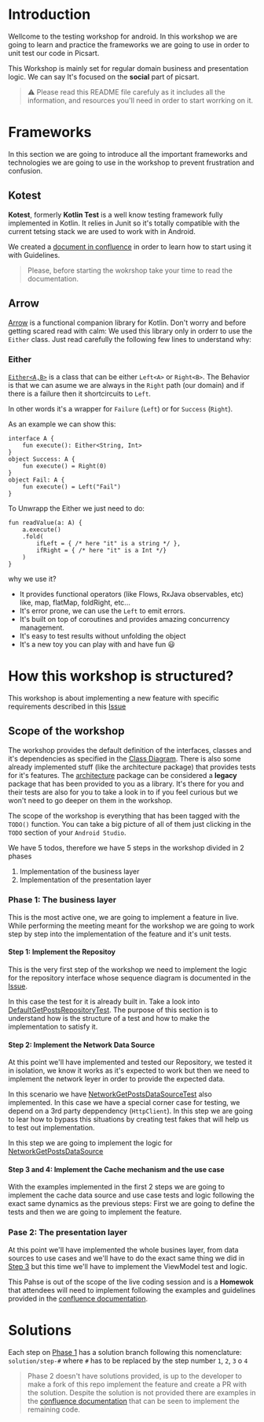 # Introduction
Wellcome to the testing workshop for android. In this workshop we are going to learn and practice the frameworks we are going to use in order to unit test our code in Picsart.

This Workshop is mainly set for regular domain business and presentation logic. We can say It's focused on the **social** part of picsart.

>:warning: Please read this README file carefuly as it includes all the information, and resources you'll need in order to start worrking on it.
# Frameworks
In this section we are going to introduce all the important frameworks and technologies we are going to use in the workshop to prevent frustration and confusion.

## Kotest
**Kotest**, formerly **Kotlin Test** is a well know testing framework fully implemented in Kotlin. It relies in Junit so it's totally compatible with the current tetsing stack we are used to work with in Android.

We created a [document in confluence](https://picsart.atlassian.net/wiki/spaces/EN/pages/2963866769/Guidelines) in order to learn how to start using it with Guidelines.

> Please, before starting the wokrshop take your time to read the documentation.
## Arrow
[Arrow](https://arrow-kt.io/) is a functional companion library for Kotlin. Don't worry and before getting scared read with calm: We used this library only in orderr to use the `Either` class. Just read carefully the following few lines to understand why:

### Either
[`Either<A,B>`](https://arrow-kt.io/docs/apidocs/arrow-core/arrow.core/-either/) is a class that can be either `Left<A>` or `Right<B>`. The Behavior is that we can asume we are always in the `Right` path (our domain) and if there is a failure then it shortcircuits to `Left`.

In other words it's a wrapper for `Failure` (`Left`) or for `Success` (`Right`).

As an example we can show this:
```
interface A {
    fun execute(): Either<String, Int>
}
object Success: A {
    fun execute() = Right(0)
}
object Fail: A {
    fun execute() = Left("Fail")
}
```

To Unwrapp the Either we just need to do:
```
fun readValue(a: A) {
    a.execute()
    .fold(
        ifLeft = { /* here "it" is a string */ },
        ifRight = { /* here "it" is a Int */}
    )
}
```

why we use it?
- It provides functional operators (like Flows, RxJava observables, etc) like, map, flatMap, foldRight, etc...
- It's error prone, we can use the `Left` to emit errors.
- It's built on top of coroutines and provides amazing concurrency management.
- It's easy to test results without unfolding the object
- It's a new toy you can play with and have fun 😃

# How this workshop is structured?
This workshop is about implementing a new feature with specific requirements described in this [Issue](https://github.com/Atternatt/TestingWorkshop/issues/1)
## Scope of the workshop

The workshop provides the default definition of the interfaces, classes and it's dependencies as specified in the [Class Diagram](https://github.com/Atternatt/TestingWorkshop/issues/1).
There is also some already implemented stuff (like the architecture package) that provides tests for it's features. The [architecture](https://github.com/Atternatt/TestingWorkshop/tree/master/business/src/main/java/com/picsart/business/arch) package can be considered a __legacy__ package that has been provided to you as a library. It's there for you and their tests are also for you to take a look in to if you feel curious but we won't need to go deeper on them in the workshop.

The scope of the workshop is everything that has been tagged with the `TODO()` function. You can take a big picture of all of them just clicking in the `TODO` section of your `Android Studio`.

We have 5 todos, therefore we have 5 steps in the workshop divided in 2 phases

1. Implementation of the business layer
2. Implementation of the presentation layer


### Phase 1: The business layer
This is the most active one, we are going to implement a feature in live. While performing the meeting meant for the workshop we are going to work step by step into the implementation of the feature and it's unit tests.

#### Step 1: Implement the Repositoy
This is the very first step of the workshop we need to implement the logic for the repository interface whose sequence diagram is documented in the [Issue](https://github.com/Atternatt/TestingWorkshop/issues/1).

In this case the test for it is already built in. Take a look into [DefaultGetPostsRepositoryTest](https://github.com/Atternatt/TestingWorkshop/blob/master/business/src/test/kotlin/com/picsart/business/feature/posts/data/repository/DefaultGetPostsRepositoryTest.kt). The purpose of this section is to understand how is the structure of a test and how to make the implementation to satisfy it.

#### Step 2: Implement the Network Data Source
At this point we'll have implemented and tested our Repository, we tested it in isolation, we know it works as it's expected to work but then we need to implement the network leyer in order to provide the expected data.

In this scenario we have [NetworkGetPostsDataSourceTest](https://github.com/Atternatt/TestingWorkshop/blob/master/business/src/test/kotlin/com/picsart/business/feature/posts/data/datasource/NetworkGetPostsDataSourceTest.kt) also implemented. In this case we have a special corner case for testing, we depend on a 3rd party deppendency (`HttpClient`). In this step we are going to lear how to bypass this situations by creating test fakes that will help us to test out implementation.

In this step we are going to implement the logic for [NetworkGetPostsDataSource](https://github.com/Atternatt/TestingWorkshop/blob/master/business/src/main/java/com/picsart/business/feature/posts/data/datasource/NetworkGetPostsDataSource.kt)

#### Step 3 and 4: Implement the Cache mechanism and the use case

With the examples implemented in the first 2 steps we are going to implement the cache data source and use case tests and logic following the exact same dynamics as the previous steps: First we are going to define the tests and then we are going to implement the feature.

### Pase 2: The presentation layer

At this point we'll have implemented the whole busines layer, from data sources to use cases and we'll have to do the exact same thing we did in [Step 3](#step-3-implement-the-cache-mechanism-and-the-use-case) but this time we'll have to implement the ViewModel test and logic.

This Pahse is out of the scope of the live coding session and is a **Homewok** that attendees will need to implement following the examples and guidelines provided in the [confluence documentation](https://picsart.atlassian.net/wiki/spaces/EN/pages/2964717777/Test+Samples+Guides#ViewModels-MVVM).

# Solutions
Each step on [Phase 1](#phase-1-the-business-layer) has a solution branch following this nomenclature:
`solution/step-#` where `#` has to be replaced by the step number `1`, `2`, `3` o `4`

> Phase 2 doesn't have solutions provided, is up to the developer to make a fork of this repo implement the feature and create a PR with the solution. Despite the solution is not provided there are examples in the [confluence documentation](https://picsart.atlassian.net/wiki/spaces/EN/pages/2964717777/Test+Samples+Guides#ViewModels-MVVM) that can be seen to implement the remaining code.
